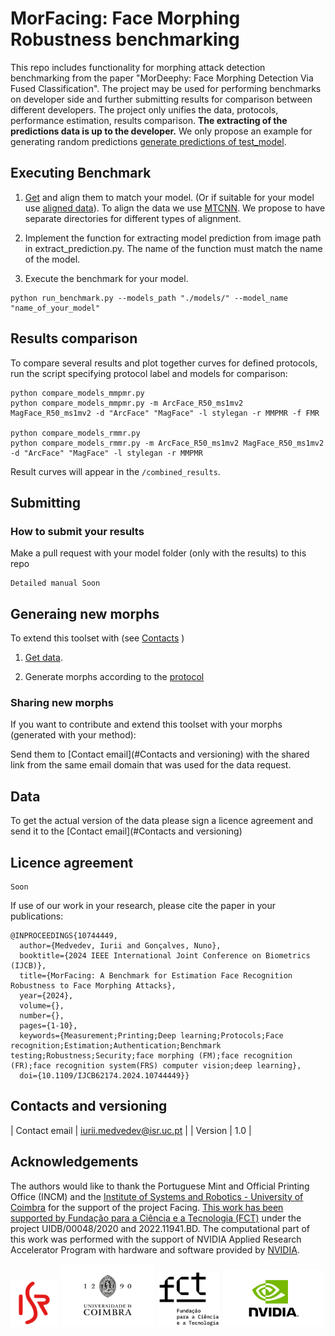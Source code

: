 # MorFacing: Face Morphing Robustness benchmarking

This repo includes functionality for morphing attack detection benchmarking from the paper "MorDeephy: Face Morphing Detection Via Fused Classification".
The project may be used for performing benchmarks on developer side and further submitting results for comparison between different developers.
The project only unifies the data, protocols, performance estimation, results comparison. 
**The extracting of the predictions data is up to the developer.**
We only propose an example for generating random predictions [generate predictions of test_model](./mf_utils/generate_predictions_test_model.py).

## Executing Benchmark

1. [Get](#Data) and align them to match your model.
(Or if suitable for your model use [aligned data](#Data)). 
To align the data we use [MTCNN](https://github.com/ipazc/mtcnn).
We propose to have separate directories for different types of alignment.

2. Implement the function for extracting model prediction from image path in extract_prediction.py. 
The name of the function must match the name of the model.

3. Execute the benchmark for your model.
```
python run_benchmark.py --models_path "./models/" --model_name "name_of_your_model" 

```

## Results comparison

To compare several results and plot together curves for defined protocols, run 
the script specifying protocol label and models for comparison:
```
python compare_models_mmpmr.py  
python compare_models_mmpmr.py -m ArcFace_R50_ms1mv2 MagFace_R50_ms1mv2 -d "ArcFace" "MagFace" -l stylegan -r MMPMR -f FMR

python compare_models_rmmr.py  
python compare_models_rmmr.py -m ArcFace_R50_ms1mv2 MagFace_R50_ms1mv2 -d "ArcFace" "MagFace" -l stylegan -r MMPMR

```

Result curves will appear in the ```/combined_results```.


## Submitting
### How to submit your results

Make a pull request with your model folder (only with the results) to this repo
  
 ```
 Detailed manual Soon
 ```

## Generaing new morphs

To extend this toolset with  (see [Contacts](#Contacts) )

1. [Get data](#Data).

2. Generate morphs according to the [protocol](./morphing_pairing_protocols/morphing_protocol_N5.txt)

### Sharing new morphs
If you want to contribute and extend this toolset with your morphs (generated with your method):

Send them to [Contact email](#Contacts and versioning) with the shared link from the same email domain that was used for the data request.


## Data

To get the actual version of the data please sign a licence agreement and send it to the [Contact email](#Contacts and versioning)


## Licence agreement
 ```
 Soon
 ```

If use of our work in your research, please cite the paper in your publications:
```
@INPROCEEDINGS{10744449,
  author={Medvedev, Iurii and Gonçalves, Nuno},
  booktitle={2024 IEEE International Joint Conference on Biometrics (IJCB)}, 
  title={MorFacing: A Benchmark for Estimation Face Recognition Robustness to Face Morphing Attacks}, 
  year={2024},
  volume={},
  number={},
  pages={1-10},
  keywords={Measurement;Printing;Deep learning;Protocols;Face recognition;Estimation;Authentication;Benchmark testing;Robustness;Security;face morphing (FM);face recognition (FR);face recognition system(FRS) computer vision;deep learning},
  doi={10.1109/IJCB62174.2024.10744449}}

```

## Contacts and versioning

| Contact email   |  iurii.medvedev@isr.uc.pt   |
| Version         |   1.0   | 




## Acknowledgements
The authors would like to thank the Portuguese Mint and Official Printing Office (INCM) and the 
[Institute of Systems and Robotics - University of Coimbra](https://www.isr.uc.pt) for the support of the project Facing. 
[This work has been supported by Fundação para a Ciência e a Tecnologia (FCT)](https://www.fct.pt/) under the 
project UIDB/00048/2020 and 2022.11941.BD.  The computational part of this work was performed with the support of 
NVIDIA Applied Research Accelerator Program with hardware and software provided by [NVIDIA](https://developer.nvidia.com/higher-education-and-research).



<p float="left">
  <img src="./logos/ISR_logo.png" alt="ISR" width="15%";"/>
  <img src="./logos/UC_logo.jpg" alt="UC" width="30%";"/>
  <img src="./logos/FCT_Logo.jpg" alt="FCT" width="20%";"/>
  <img src="./logos/nvidia_logo.png" alt="NVIDIA" width="32%";"/>
</p>

